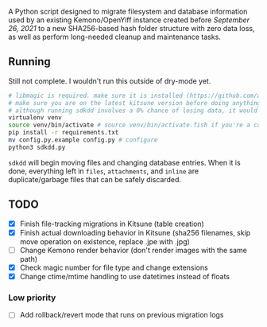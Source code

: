 A Python script designed to migrate filesystem and database information used by an existing Kemono/OpenYiff instance created before *September 26, 2021* to a new SHA256-based hash folder structure with zero data loss, as well as perform long-needed cleanup and maintenance tasks.

## Running
Still not complete. I wouldn't run this outside of dry-mode yet.

```bash
# libmagic is required. make sure it is installed (https://github.com/ahupp/python-magic#installation)
# make sure you are on the latest kitsune version before doing anything
# although running sdkdd involves a 0% chance of losing data, it would still be extremely wise to back up
virtualenv venv
source venv/bin/activate # source venv/bin/activate.fish if you're a cool kid
pip install -r requirements.txt
mv config.py.example config.py # configure
python3 sdkdd.py
```

`sdkdd` will begin moving files and changing database entries. When it is done, everything left in `files`, `attachments`, and `inline` are duplicate/garbage files that can be safely discarded.

## TODO
- [x] Finish file-tracking migrations in Kitsune (table creation)
- [x] Finish actual downloading behavior in Kitsune (sha256 filenames, skip move operation on existence, replace .jpe with .jpg)
- [ ] Change Kemono render behavior (don't render images with the same path)
- [x] Check magic number for file type and change extensions
- [x] Change ctime/mtime handling to use datetimes instead of floats
### Low priority
- [ ] Add rollback/revert mode that runs on previous migration logs
